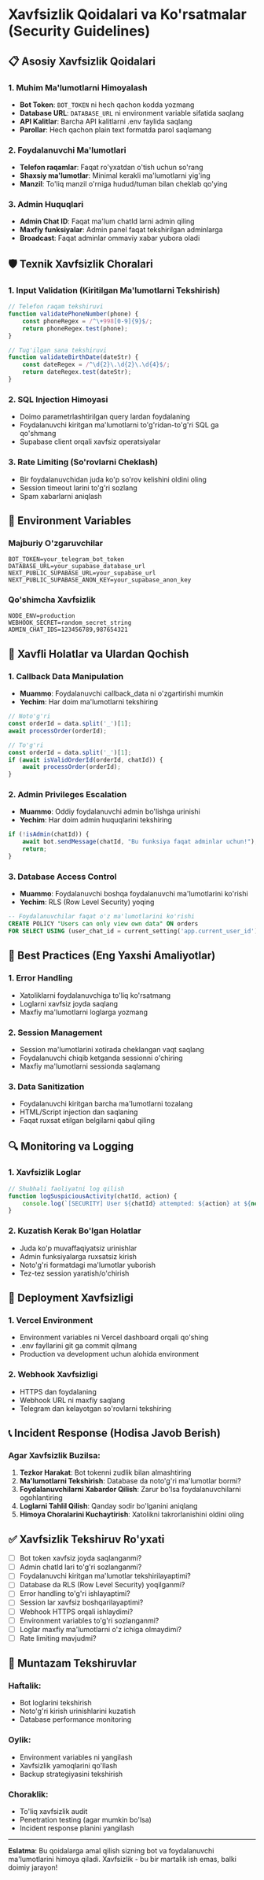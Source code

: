 # Xavfsizlik Qoidalari va Ko'rsatmalar (Security Guidelines)

## 📋 Asosiy Xavfsizlik Qoidalari

### 1. Muhim Ma'lumotlarni Himoyalash
- **Bot Token**: `BOT_TOKEN` ni hech qachon kodda yozmang
- **Database URL**: `DATABASE_URL` ni environment variable sifatida saqlang
- **API Kalitlar**: Barcha API kalitlarni .env faylida saqlang
- **Parollar**: Hech qachon plain text formatda parol saqlamang

### 2. Foydalanuvchi Ma'lumotlari
- **Telefon raqamlar**: Faqat ro'yxatdan o'tish uchun so'rang
- **Shaxsiy ma'lumotlar**: Minimal kerakli ma'lumotlarni yig'ing
- **Manzil**: To'liq manzil o'rniga hudud/tuman bilan cheklab qo'ying

### 3. Admin Huquqlari
- **Admin Chat ID**: Faqat ma'lum chatId larni admin qiling
- **Maxfiy funksiyalar**: Admin panel faqat tekshirilgan adminlarga
- **Broadcast**: Faqat adminlar ommaviy xabar yubora oladi

## 🛡️ Texnik Xavfsizlik Choralari

### 1. Input Validation (Kiritilgan Ma'lumotlarni Tekshirish)
```javascript
// Telefon raqam tekshiruvi
function validatePhoneNumber(phone) {
    const phoneRegex = /^\+998[0-9]{9}$/;
    return phoneRegex.test(phone);
}

// Tug'ilgan sana tekshiruvi
function validateBirthDate(dateStr) {
    const dateRegex = /^\d{2}\.\d{2}\.\d{4}$/;
    return dateRegex.test(dateStr);
}
```

### 2. SQL Injection Himoyasi
- Doimo parametrlashtirilgan query lardan foydalaning
- Foydalanuvchi kiritgan ma'lumotlarni to'g'ridan-to'g'ri SQL ga qo'shmang
- Supabase client orqali xavfsiz operatsiyalar

### 3. Rate Limiting (So'rovlarni Cheklash)
- Bir foydalanuvchidan juda ko'p so'rov kelishini oldini oling
- Session timeout larini to'g'ri sozlang
- Spam xabarlarni aniqlash

## 🔐 Environment Variables

### Majburiy O'zgaruvchilar
```env
BOT_TOKEN=your_telegram_bot_token
DATABASE_URL=your_supabase_database_url
NEXT_PUBLIC_SUPABASE_URL=your_supabase_url
NEXT_PUBLIC_SUPABASE_ANON_KEY=your_supabase_anon_key
```

### Qo'shimcha Xavfsizlik
```env
NODE_ENV=production
WEBHOOK_SECRET=random_secret_string
ADMIN_CHAT_IDS=123456789,987654321
```

## 🚨 Xavfli Holatlar va Ulardan Qochish

### 1. Callback Data Manipulation
- **Muammo**: Foydalanuvchi callback_data ni o'zgartirishi mumkin
- **Yechim**: Har doim ma'lumotlarni tekshiring
```javascript
// Noto'g'ri
const orderId = data.split('_')[1];
await processOrder(orderId);

// To'g'ri
const orderId = data.split('_')[1];
if (await isValidOrderId(orderId, chatId)) {
    await processOrder(orderId);
}
```

### 2. Admin Privileges Escalation
- **Muammo**: Oddiy foydalanuvchi admin bo'lishga urinishi
- **Yechim**: Har doim admin huquqlarini tekshiring
```javascript
if (!isAdmin(chatId)) {
    await bot.sendMessage(chatId, "Bu funksiya faqat adminlar uchun!");
    return;
}
```

### 3. Database Access Control
- **Muammo**: Foydalanuvchi boshqa foydalanuvchi ma'lumotlarini ko'rishi
- **Yechim**: RLS (Row Level Security) yoqing
```sql
-- Foydalanuvchilar faqat o'z ma'lumotlarini ko'rishi
CREATE POLICY "Users can only view own data" ON orders
FOR SELECT USING (user_chat_id = current_setting('app.current_user_id'));
```

## 📝 Best Practices (Eng Yaxshi Amaliyotlar)

### 1. Error Handling
- Xatoliklarni foydalanuvchiga to'liq ko'rsatmang
- Loglarni xavfsiz joyda saqlang
- Maxfiy ma'lumotlarni loglarga yozmang

### 2. Session Management
- Session ma'lumotlarini xotirada cheklangan vaqt saqlang
- Foydalanuvchi chiqib ketganda sessionni o'chiring
- Maxfiy ma'lumotlarni sessionda saqlamang

### 3. Data Sanitization
- Foydalanuvchi kiritgan barcha ma'lumotlarni tozalang
- HTML/Script injection dan saqlaning
- Faqat ruxsat etilgan belgilarni qabul qiling

## 🔍 Monitoring va Logging

### 1. Xavfsizlik Loglar
```javascript
// Shubhali faoliyatni log qilish
function logSuspiciousActivity(chatId, action) {
    console.log(`[SECURITY] User ${chatId} attempted: ${action} at ${new Date()}`);
}
```

### 2. Kuzatish Kerak Bo'lgan Holatlar
- Juda ko'p muvaffaqiyatsiz urinishlar
- Admin funksiyalarga ruxsatsiz kirish
- Noto'g'ri formatdagi ma'lumotlar yuborish
- Tez-tez session yaratish/o'chirish

## 🚀 Deployment Xavfsizligi

### 1. Vercel Environment
- Environment variables ni Vercel dashboard orqali qo'shing
- .env fayllarini git ga commit qilmang
- Production va development uchun alohida environment

### 2. Webhook Xavfsizligi
- HTTPS dan foydalaning
- Webhook URL ni maxfiy saqlang
- Telegram dan kelayotgan so'rovlarni tekshiring

## 📞 Incident Response (Hodisa Javob Berish)

### Agar Xavfsizlik Buzilsa:
1. **Tezkor Harakat**: Bot tokenni zudlik bilan almashtiring
2. **Ma'lumotlarni Tekshirish**: Database da noto'g'ri ma'lumotlar bormi?
3. **Foydalanuvchilarni Xabardor Qilish**: Zarur bo'lsa foydalanuvchilarni ogohlantiring
4. **Loglarni Tahlil Qilish**: Qanday sodir bo'lganini aniqlang
5. **Himoya Choralarini Kuchaytirish**: Xatolikni takrorlanishini oldini oling

## ✅ Xavfsizlik Tekshiruv Ro'yxati

- [ ] Bot token xavfsiz joyda saqlanganmi?
- [ ] Admin chatId lari to'g'ri sozlanganmi?
- [ ] Foydalanuvchi kiritgan ma'lumotlar tekshirilayaptimi?
- [ ] Database da RLS (Row Level Security) yoqilganmi?
- [ ] Error handling to'g'ri ishlayaptimi?
- [ ] Session lar xavfsiz boshqarilayaptimi?
- [ ] Webhook HTTPS orqali ishlaydimi?
- [ ] Environment variables to'g'ri sozlanganmi?
- [ ] Loglar maxfiy ma'lumotlarni o'z ichiga olmaydimi?
- [ ] Rate limiting mavjudmi?

## 🔄 Muntazam Tekshiruvlar

### Haftalik:
- Bot loglarini tekshirish
- Noto'g'ri kirish urinishlarini kuzatish
- Database performance monitoring

### Oylik:
- Environment variables ni yangilash
- Xavfsizlik yamoqlarini qo'llash
- Backup strategiyasini tekshirish

### Choraklik:
- To'liq xavfsizlik audit
- Penetration testing (agar mumkin bo'lsa)
- Incident response planini yangilash

---

**Eslatma**: Bu qoidalarga amal qilish sizning bot va foydalanuvchi ma'lumotlarini himoya qiladi. Xavfsizlik - bu bir martalik ish emas, balki doimiy jarayon!